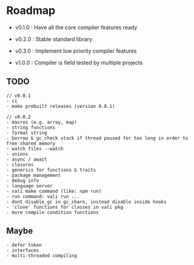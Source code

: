 
# Roadmap

- v0.1.0 : Have all the core compiler features ready

- v0.2.0 : Stable standard library

- v0.3.0 : Implement low priority compiler features

- v1.0.0 : Compiler is field tested by multiple projects

## TODO

```
// v0.0.1
- ci
- make prebuilt releases (version 0.0.1)

// v0.0.2
- macros (e.g. array, map)
- string functions
- format string
- borrow & gc_check stack if thread paused for too long in order to free shared memory 
- watch files --watch
- unions
- async / await
- closures
- generics for functions & traits
- package management
- debug info
- language server
- vali make command (like: npm run)
- run command: vali run ...
- dont disable_gc in gc_share, instead disable inside hooks 
- 'clone' functions for classes in vali pkg
- more compile condition functions
```

## Maybe

```
- defer token
- interfaces
- multi-threaded compiling
```